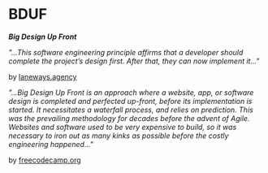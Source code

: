 # BDUF

<b><i>Big Design Up Front</i></b>

<i>"...This software engineering principle affirms that a developer should complete the project’s
design first. After that, they can now implement it..."</i>

by [laneways.agency](https://www.laneways.agency/software-development-principles/)

<i>"...Big Design Up Front is an approach where a website, app, or software design is completed and
perfected up-front, before its implementation is started. It necessitates a waterfall process, and
relies on prediction. This was the prevailing methodology for decades before the advent of Agile.
Websites and software used to be very expensive to build, so it was necessary to iron out as many
kinks as possible before the costly engineering happened..."</i>

by [freecodecamp.org](https://www.freecodecamp.org/news/the-pros-and-cons-of-big-design-up-front-and-what-i-do-instead-375f00542dec/)
